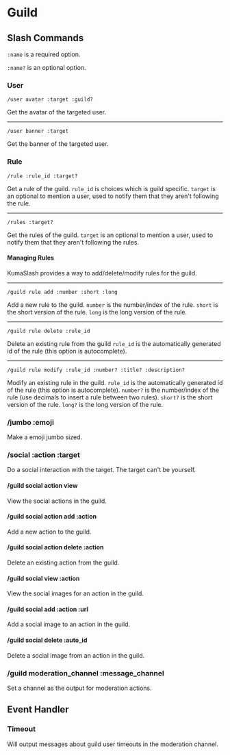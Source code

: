 # Guild

## Slash Commands

`:name` is a required option.

`:name?` is an optional option.

### User

```
/user avatar :target :guild?
```

Get the avatar of the targeted user.

---

```
/user banner :target
```

Get the banner of the targeted user.

### Rule

```
/rule :rule_id :target?
```

Get a rule of the guild.
`rule_id` is choices which is guild specific.
`target` is an optional to mention a user, used to notify them that they aren't following the rule.

---

```
/rules :target?
```

Get the rules of the guild.
`target` is an optional to mention a user, used to notify them that they aren't following the rules.

#### Managing Rules

KumaSlash provides a way to add/delete/modify rules for the guild.

---

```
/guild rule add :number :short :long
```

Add a new rule to the guild.
`number` is the number/index of the rule.
`short` is the short version of the rule.
`long` is the long version of the rule.

---

```
/guild rule delete :rule_id
```

Delete an existing rule from the guild
`rule_id` is the automatically generated id of the rule (this option is autocomplete).

---


```
/guild rule modify :rule_id :number? :title? :description?
```

Modify an existing rule in the guild.
`rule_id` is the automatically generated id of the rule (this option is autocomplete).
`number?` is the number/index of the rule (use decimals to insert a rule between two rules).
`short?` is the short version of the rule.
`long?` is the long version of the rule.

### /jumbo :emoji

Make a emoji jumbo sized.

### /social :action :target

Do a social interaction with the target.
The target can't be yourself.

#### /guild social action view

View the social actions in the guild.

#### /guild social action add :action

Add a new action to the guild.

#### /guild social action delete :action

Delete an existing action from the guild.

#### /guild social view :action

View the social images for an action in the guild.

#### /guild social add :action :url

Add a social image to an action in the guild.

#### /guild social delete :auto_id

Delete a social image from an action in the guild.

### /guild moderation_channel :message_channel

Set a channel as the output for moderation actions.

## Event Handler

### Timeout

Will output messages about guild user timeouts in the moderation channel.
